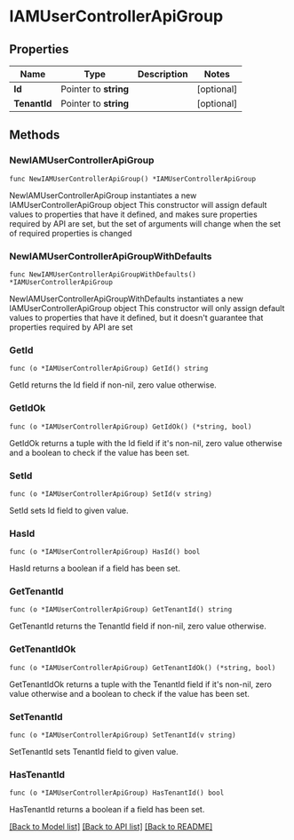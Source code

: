 # IAMUserControllerApiGroup

## Properties

Name | Type | Description | Notes
------------ | ------------- | ------------- | -------------
**Id** | Pointer to **string** |  | [optional] 
**TenantId** | Pointer to **string** |  | [optional] 

## Methods

### NewIAMUserControllerApiGroup

`func NewIAMUserControllerApiGroup() *IAMUserControllerApiGroup`

NewIAMUserControllerApiGroup instantiates a new IAMUserControllerApiGroup object
This constructor will assign default values to properties that have it defined,
and makes sure properties required by API are set, but the set of arguments
will change when the set of required properties is changed

### NewIAMUserControllerApiGroupWithDefaults

`func NewIAMUserControllerApiGroupWithDefaults() *IAMUserControllerApiGroup`

NewIAMUserControllerApiGroupWithDefaults instantiates a new IAMUserControllerApiGroup object
This constructor will only assign default values to properties that have it defined,
but it doesn't guarantee that properties required by API are set

### GetId

`func (o *IAMUserControllerApiGroup) GetId() string`

GetId returns the Id field if non-nil, zero value otherwise.

### GetIdOk

`func (o *IAMUserControllerApiGroup) GetIdOk() (*string, bool)`

GetIdOk returns a tuple with the Id field if it's non-nil, zero value otherwise
and a boolean to check if the value has been set.

### SetId

`func (o *IAMUserControllerApiGroup) SetId(v string)`

SetId sets Id field to given value.

### HasId

`func (o *IAMUserControllerApiGroup) HasId() bool`

HasId returns a boolean if a field has been set.

### GetTenantId

`func (o *IAMUserControllerApiGroup) GetTenantId() string`

GetTenantId returns the TenantId field if non-nil, zero value otherwise.

### GetTenantIdOk

`func (o *IAMUserControllerApiGroup) GetTenantIdOk() (*string, bool)`

GetTenantIdOk returns a tuple with the TenantId field if it's non-nil, zero value otherwise
and a boolean to check if the value has been set.

### SetTenantId

`func (o *IAMUserControllerApiGroup) SetTenantId(v string)`

SetTenantId sets TenantId field to given value.

### HasTenantId

`func (o *IAMUserControllerApiGroup) HasTenantId() bool`

HasTenantId returns a boolean if a field has been set.


[[Back to Model list]](../README.md#documentation-for-models) [[Back to API list]](../README.md#documentation-for-api-endpoints) [[Back to README]](../README.md)


